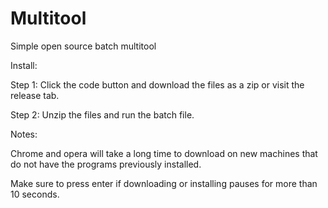 # Multitool
Simple open source batch multitool

Install:

Step 1: Click the code button and download the files as a zip or visit the release tab.

Step 2: Unzip the files and run the batch file.

Notes:

Chrome and opera will take a long time to download on new machines that do not have the programs previously installed.

Make sure to press enter if downloading or installing pauses for more than 10 seconds.
